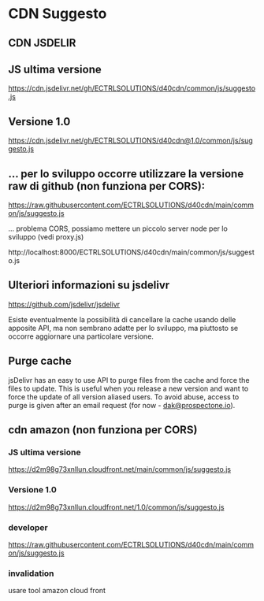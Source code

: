 # CDN Suggesto

## CDN JSDELIR


## JS ultima versione
https://cdn.jsdelivr.net/gh/ECTRLSOLUTIONS/d40cdn/common/js/suggesto.js

## Versione 1.0
https://cdn.jsdelivr.net/gh/ECTRLSOLUTIONS/d40cdn@1.0/common/js/suggesto.js

## ... per lo sviluppo occorre utilizzare la versione raw di github (non funziona per CORS):
https://raw.githubusercontent.com/ECTRLSOLUTIONS/d40cdn/main/common/js/suggesto.js

... problema CORS, possiamo mettere un piccolo server node per lo sviluppo (vedi proxy.js)

http://localhost:8000/ECTRLSOLUTIONS/d40cdn/main/common/js/suggesto.js


## Ulteriori informazioni su jsdelivr
https://github.com/jsdelivr/jsdelivr

Esiste eventualmente la possibilità di cancellare la cache usando delle apposite API,
ma non sembrano adatte per lo sviluppo, ma piuttosto se occorre aggiornare una particolare versione.

## Purge cache
jsDelivr has an easy to use API to purge files from the cache and force the files to update. 
This is useful when you release a new version and want to force the update of all version aliased users.
To avoid abuse, access to purge is given after an email request (for now - dak@prospectone.io).



## cdn amazon (non funziona per CORS)

### JS ultima versione

https://d2m98g73xnllun.cloudfront.net/main/common/js/suggesto.js

### Versione 1.0

https://d2m98g73xnllun.cloudfront.net/1.0/common/js/suggesto.js

### developer

https://raw.githubusercontent.com/ECTRLSOLUTIONS/d40cdn/main/common/js/suggesto.js

### invalidation

usare tool amazon cloud front
